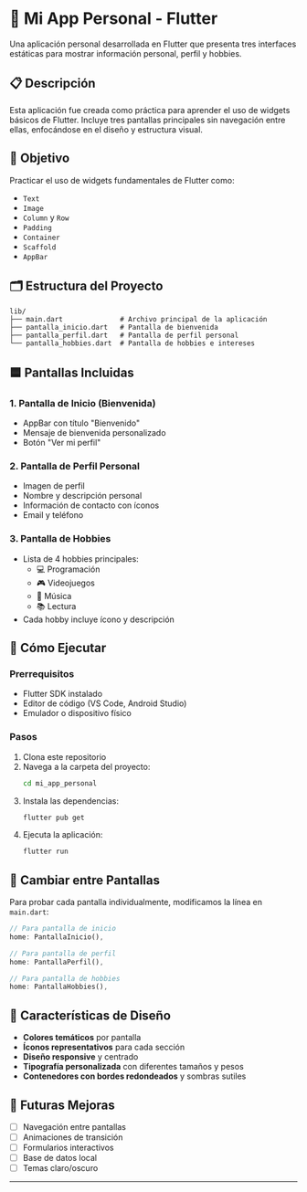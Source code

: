 # 📱 Mi App Personal - Flutter

Una aplicación personal desarrollada en Flutter que presenta tres interfaces estáticas para mostrar información personal, perfil y hobbies.

## 📋 Descripción

Esta aplicación fue creada como práctica para aprender el uso de widgets básicos de Flutter. Incluye tres pantallas principales sin navegación entre ellas, enfocándose en el diseño y estructura visual.

## 🎯 Objetivo

Practicar el uso de widgets fundamentales de Flutter como:

- `Text`
- `Image`
- `Column` y `Row`
- `Padding`
- `Container`
- `Scaffold`
- `AppBar`

## 🗂️ Estructura del Proyecto

```
lib/
├── main.dart              # Archivo principal de la aplicación
├── pantalla_inicio.dart   # Pantalla de bienvenida
├── pantalla_perfil.dart   # Pantalla de perfil personal
└── pantalla_hobbies.dart  # Pantalla de hobbies e intereses
```

## 🟦 Pantallas Incluidas

### 1. Pantalla de Inicio (Bienvenida)

- AppBar con título "Bienvenido"
- Mensaje de bienvenida personalizado
- Botón "Ver mi perfil"

### 2. Pantalla de Perfil Personal

- Imagen de perfil
- Nombre y descripción personal
- Información de contacto con íconos
- Email y teléfono

### 3. Pantalla de Hobbies

- Lista de 4 hobbies principales:
  - 💻 Programación
  - 🎮 Videojuegos
  - 🎵 Música
  - 📚 Lectura
- Cada hobby incluye ícono y descripción

## 🚀 Cómo Ejecutar

### Prerrequisitos

- Flutter SDK instalado
- Editor de código (VS Code, Android Studio)
- Emulador o dispositivo físico

### Pasos

1. Clona este repositorio
2. Navega a la carpeta del proyecto:
   ```bash
   cd mi_app_personal
   ```
3. Instala las dependencias:
   ```bash
   flutter pub get
   ```
4. Ejecuta la aplicación:
   ```bash
   flutter run
   ```

## 🔧 Cambiar entre Pantallas

Para probar cada pantalla individualmente, modificamos la línea en `main.dart`:

```dart
// Para pantalla de inicio
home: PantallaInicio(),

// Para pantalla de perfil
home: PantallaPerfil(),

// Para pantalla de hobbies
home: PantallaHobbies(),
```

## 🎨 Características de Diseño

- **Colores temáticos** por pantalla
- **Íconos representativos** para cada sección
- **Diseño responsive** y centrado
- **Tipografía personalizada** con diferentes tamaños y pesos
- **Contenedores con bordes redondeados** y sombras sutiles

## 🔮 Futuras Mejoras

- [ ] Navegación entre pantallas
- [ ] Animaciones de transición
- [ ] Formularios interactivos
- [ ] Base de datos local
- [ ] Temas claro/oscuro

---
